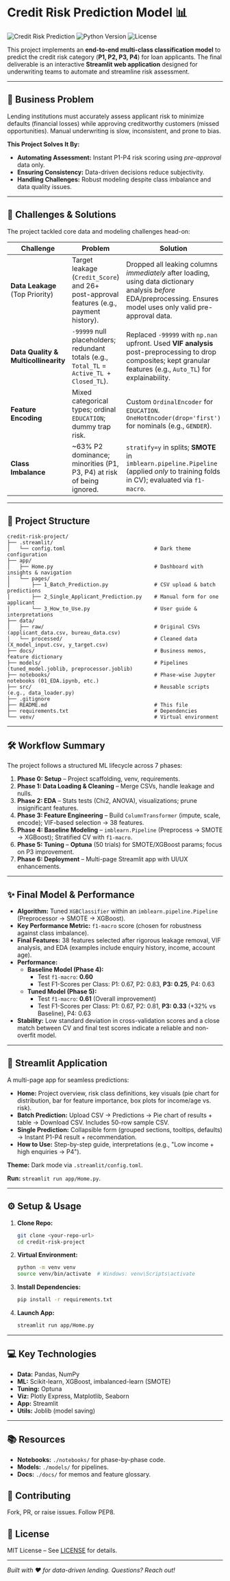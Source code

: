 # Credit Risk Prediction Model 📊

![Credit Risk Prediction](https://img.shields.io/badge/Status-Complete-green) ![Python Version](https://img.shields.io/badge/Python-3.8%2B-blue) ![License](https://img.shields.io/badge/License-MIT-yellow)

This project implements an **end-to-end multi-class classification model** to predict the credit risk category (**P1, P2, P3, P4**) for loan applicants. The final deliverable is an interactive **Streamlit web application** designed for underwriting teams to automate and streamline risk assessment.

---

## 🎯 Business Problem

Lending institutions must accurately assess applicant risk to minimize defaults (financial losses) while approving creditworthy customers (missed opportunities). Manual underwriting is slow, inconsistent, and prone to bias.

**This Project Solves It By:**
- **Automating Assessment:** Instant P1-P4 risk scoring using *pre-approval* data only.
- **Ensuring Consistency:** Data-driven decisions reduce subjectivity.
- **Handling Challenges:** Robust modeling despite class imbalance and data quality issues.

---

## 🔑 Challenges & Solutions

The project tackled core data and modeling challenges head-on:

| Challenge | Problem | Solution |
|-----------|---------|----------|
| **Data Leakage** (Top Priority) | Target leakage (`Credit_Score`) and 26+ post-approval features (e.g., payment history). | Dropped all leaking columns *immediately* after loading, using data dictionary analysis *before* EDA/preprocessing. Ensures model uses only valid pre-approval data. |
| **Data Quality & Multicollinearity** | `-99999` null placeholders; redundant totals (e.g., `Total_TL` = `Active_TL + Closed_TL`). | Replaced `-99999` with `np.nan` upfront. Used **VIF analysis** post-preprocessing to drop composites; kept granular features (e.g., `Auto_TL`) for explainability. |
| **Feature Encoding** | Mixed categorical types; ordinal `EDUCATION`; dummy trap risk. | Custom `OrdinalEncoder` for `EDUCATION`. `OneHotEncoder(drop='first')` for nominals (e.g., `GENDER`). |
| **Class Imbalance** | ~63% P2 dominance; minorities (P1, P3, P4) at risk of being ignored. | `stratify=y` in splits; **SMOTE** in `imblearn.pipeline.Pipeline` (applied *only* to training folds in CV); evaluated via `f1-macro`. |

---

## 📁 Project Structure

```
credit-risk-project/
├── .streamlit/
│   └── config.toml                             # Dark theme configuration
├── app/
│   ├── Home.py                                 # Dashboard with insights & navigation
│   └── pages/
│       ├── 1_Batch_Prediction.py               # CSV upload & batch predictions
│       ├── 2_Single_Applicant_Prediction.py    # Manual form for one applicant
│       └── 3_How_to_Use.py                     # User guide & interpretations
├── data/
│   ├── raw/                                    # Original CSVs (applicant_data.csv, bureau_data.csv)
│   └── processed/                              # Cleaned data (X_model_input.csv, y_target.csv)
├── docs/                                       # Business memos, feature dictionary
├── models/                                     # Pipelines (tuned_model.joblib, preprocessor.joblib)
├── notebooks/                                  # Phase-wise Jupyter notebooks (01_EDA.ipynb, etc.)
├── src/                                        # Reusable scripts (e.g., data_loader.py)
├── .gitignore
├── README.md                                   # This file
├── requirements.txt                            # Dependencies
└── venv/                                       # Virtual environment
```

---

## 🛠️ Workflow Summary

The project follows a structured ML lifecycle across 7 phases:

1. **Phase 0: Setup** – Project scaffolding, venv, requirements.
2. **Phase 1: Data Loading & Cleaning** – Merge CSVs, handle leakage and nulls.
3. **Phase 2: EDA** – Stats tests (Chi2, ANOVA), visualizations; prune insignificant features.
4. **Phase 3: Feature Engineering** – Build `ColumnTransformer` (impute, scale, encode); VIF-based selection → 38 features.
5. **Phase 4: Baseline Modeling** – `imblearn.Pipeline` (Preprocess → SMOTE → XGBoost); Stratified CV with `f1-macro`.
6. **Phase 5: Tuning** – **Optuna** (50 trials) for SMOTE/XGBoost params; focus on P3 improvement.
7. **Phase 6: Deployment** – Multi-page Streamlit app with UI/UX enhancements.

---

## ✨ Final Model & Performance

* **Algorithm:** Tuned `XGBClassifier` within an `imblearn.pipeline.Pipeline` (Preprocessor → SMOTE → XGBoost).
* **Key Performance Metric:** `f1-macro` score (chosen for robustness against class imbalance).
* **Final Features:** 38 features selected after rigorous leakage removal, VIF analysis, and EDA (examples include enquiry history, income, account age).
* **Performance:**
    * **Baseline Model (Phase 4):**
        * Test `f1-macro`: **0.60**
        * Test F1-Scores per Class: P1: 0.67, P2: 0.83, **P3: 0.25**, P4: 0.63
    * **Tuned Model (Phase 5):**
        * Test `f1-macro`: **0.61** (Overall improvement)
        * Test F1-Scores per Class: P1: 0.67, P2: 0.81, **P3: 0.33** (+32% vs Baseline), P4: 0.63
* **Stability:** Low standard deviation in cross-validation scores and a close match between CV and final test scores indicate a reliable and non-overfit model.

---

## 🚀 Streamlit Application

A multi-page app for seamless predictions:

- **Home:** Project overview, risk class definitions, key visuals (pie chart for distribution, bar for feature importance, box plots for income/age vs. risk).
- **Batch Prediction:** Upload CSV → Predictions → Pie chart of results + table → Download CSV. Includes 50-row sample CSV.
- **Single Prediction:** Collapsible form (grouped sections, tooltips, defaults) → Instant P1-P4 result + recommendation.
- **How to Use:** Step-by-step guide, interpretations (e.g., "Low income + high enquiries → P4").

**Theme:** Dark mode via `.streamlit/config.toml`.

**Run:** `streamlit run app/Home.py`.

---

## ⚙️ Setup & Usage

1. **Clone Repo:**
   ```bash
   git clone <your-repo-url>
   cd credit-risk-project
   ```

2. **Virtual Environment:**
   ```bash
   python -m venv venv
   source venv/bin/activate  # Windows: venv\Scripts\activate
   ```

3. **Install Dependencies:**
   ```bash
   pip install -r requirements.txt
   ```

4. **Launch App:**
   ```bash
   streamlit run app/Home.py
   ```

---

## 💻 Key Technologies

- **Data:** Pandas, NumPy
- **ML:** Scikit-learn, XGBoost, imbalanced-learn (SMOTE)
- **Tuning:** Optuna
- **Viz:** Plotly Express, Matplotlib, Seaborn
- **App:** Streamlit
- **Utils:** Joblib (model saving)

---

## 📚 Resources

- **Notebooks:** `./notebooks/` for phase-by-phase code.
- **Models:** `./models/` for pipelines.
- **Docs:** `./docs/` for memos and feature glossary.

## 🤝 Contributing

Fork, PR, or raise issues. Follow PEP8.

## 📄 License

MIT License – See [LICENSE](LICENSE) for details.

---

*Built with ❤️ for data-driven lending. Questions? Reach out!*